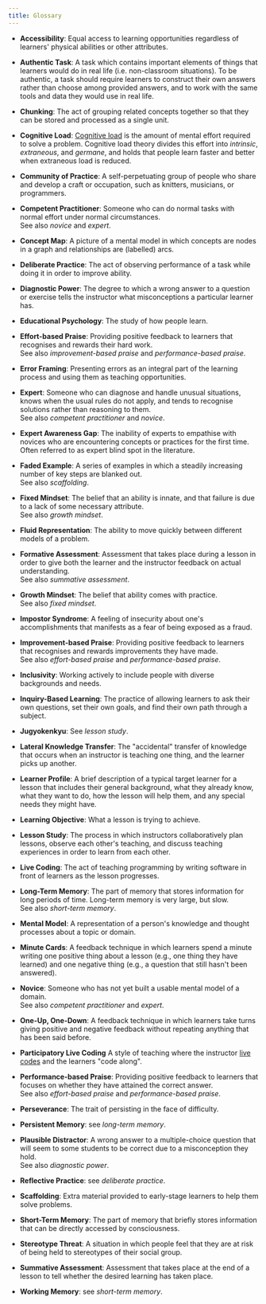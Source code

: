 ```yaml
---
title: Glossary
---
```


- **Accessibility**:
  Equal access to learning opportunities regardless of learners' physical abilities or other attributes.

- **Authentic Task**:
  A task which contains important elements of things that learners would
  do in real life (i.e. non-classroom situations).  To be authentic, a task should
  require learners to construct their own answers rather than choose
  among provided answers, and to work with the same tools and data
  they would use in real life.

- **Chunking**:
  The act of grouping related concepts together so that they can be
  stored and processed as a single unit.

- **Cognitive Load**:
  [Cognitive load][wikipedia-cognitive-load] is the amount of mental
  effort required to solve a problem.  Cognitive load theory divides
  this effort into *intrinsic*, *extraneous*, and *germane*, and holds
  that people learn faster and better when extraneous load is reduced.

- **Community of Practice**:
  A self-perpetuating group of people who share and develop a craft or
  occupation, such as knitters, musicians, or programmers.

- **Competent Practitioner**:
  Someone who can do normal tasks with normal effort under normal
  circumstances.
  <br>
  See also *novice* and *expert*.

- **Concept Map**:
  A picture of a mental model in which concepts are nodes in a graph
  and relationships are (labelled) arcs.

- **Deliberate Practice**:
  The act of observing performance of a task while doing it in order to
  improve ability.

- **Diagnostic Power**:
  The degree to which a wrong answer to a question or exercise tells the
  instructor what misconceptions a particular learner has.

- **Educational Psychology**:
  The study of how people learn.
  <br>

- **Effort-based Praise**:
  Providing positive feedback to learners that recognises and rewards their hard work.
  <br>
  See also *improvement-based praise* and *performance-based praise*.

- **Error Framing**: Presenting errors as an integral part of the learning process and using them as teaching opportunities.

- **Expert**:
  Someone who can diagnose and handle unusual situations, knows when the
  usual rules do not apply, and tends to recognise solutions rather than
  reasoning to them.
  <br>
  See also *competent practitioner* and *novice*.

- **Expert Awareness Gap**:
  The inability of experts to empathise with novices who are
  encountering concepts or practices for the first time.
  Often referred to as expert blind spot in the literature.

- **Faded Example**:
  A series of examples in which a steadily increasing number of key
  steps are blanked out.
  <br>
  See also *scaffolding*.

- **Fixed Mindset**:
  The belief that an ability is innate, and that failure is due to a
  lack of some necessary attribute.
  <br>
  See also *growth mindset*.

- **Fluid Representation**:
  The ability to move quickly between different models of a problem.

- **Formative Assessment**:
  Assessment that takes place during a lesson in order to give both the
  learner and the instructor feedback on actual understanding.
  <br>
  See also *summative assessment*.

- **Growth Mindset**:
  The belief that ability comes with practice.
  <br>
  See also *fixed mindset*.

- **Impostor Syndrome**:
  A feeling of insecurity about one's accomplishments that manifests as
  a fear of being exposed as a fraud.

- **Improvement-based Praise**:
  Providing positive feedback to learners that recognises and rewards improvements they have made.
  <br>
  See also *effort-based praise* and *performance-based praise*.

- **Inclusivity**:
  Working actively to include people with diverse backgrounds and needs.

- **Inquiry-Based Learning**:
  The practice of allowing learners to ask their own questions, set
  their own goals, and find their own path through a subject.

- **Jugyokenkyu**:
  See *lesson study*.

- **Lateral Knowledge Transfer**:
  The "accidental" transfer of knowledge that occurs when an instructor
  is teaching one thing, and the learner picks up another.

- **Learner Profile**:
  A brief description of a typical target learner for a lesson that
  includes their general background, what they already know, what they
  want to do, how the lesson will help them, and any special needs they
  might have.

- **Learning Objective**:
  What a lesson is trying to achieve.

- **Lesson Study**:
  The process in which instructors collaboratively plan lessons,
  observe each other's teaching, and discuss teaching experiences
  in order to learn from each other.

- **Live Coding**:
  The act of teaching programming by writing software in front of
  learners as the lesson progresses.

- **Long-Term Memory**:
  The part of memory that stores information for long periods of time.
  Long-term memory is very large, but slow.
  <br>
  See also *short-term memory*.

- **Mental Model**:
  A representation of a person's knowledge and thought processes about a topic or domain.

- **Minute Cards**:
  A feedback technique in which learners spend a minute writing one
  positive thing about a lesson (e.g., one thing they have learned) and
  one negative thing (e.g., a question that still hasn't been answered).

- **Novice**:
  Someone who has not yet built a usable mental model of a domain.
  <br>
  See also *competent practitioner* and *expert*.

- **One-Up, One-Down**:
  A feedback technique in which learners take turns giving positive and negative feedback without repeating anything that has been said before.

- **Participatory Live Coding**
  A style of teaching where the instructor [live codes][wikipedia-live-coding]
  and the learners "code along".

- **Performance-based Praise**:
  Providing positive feedback to learners that focuses on whether they have attained the correct answer.
  <br>
  See also *effort-based praise* and *performance-based praise*.

- **Perseverance**:
  The trait of persisting in the face of difficulty.

- **Persistent Memory**:
  see *long-term memory*.

- **Plausible Distractor**:
  A wrong answer to a multiple-choice question that will seem to some students to be correct due to a misconception they hold.
  <br>
  See also *diagnostic power*.

- **Reflective Practice**:
  see *deliberate practice*.

- **Scaffolding**:
  Extra material provided to early-stage learners to help them solve problems.

- **Short-Term Memory**:
  The part of memory that briefly stores information that can be
  directly accessed by consciousness.

- **Stereotype Threat**:
  A situation in which people feel that they are at risk of being held
  to stereotypes of their social group.

- **Summative Assessment**:
  Assessment that takes place at the end of a lesson to tell whether the
  desired learning has taken place.

- **Working Memory**:
  see *short-term memory*.

[wikipedia-cognitive-load]: https://en.wikipedia.org/wiki/Cognitive_load
[wikipedia-live-coding]: https://en.wikipedia.org/wiki/Live_coding



